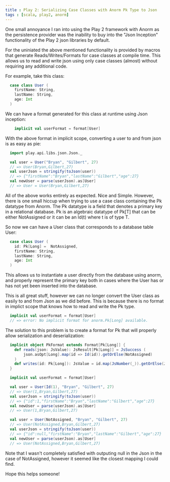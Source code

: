 ```yaml
---
title : Play 2: Serializing Case Classes with Anorm Pk Type to Json
tags : [scala, play2, anorm]
---
```


One small annoyance I ran into using the Play 2 framework with Anorm as the persistence provider was the inability to 
buy into the "Json Inception" functionality of the Play 2 json libraries by default. 

For the uniniated the above mentioned functionality is provided by macros that generate Reads/Writes/Formats for case
classes at compile time. This allows us to read and write json using only case classes (almost) without requiring any 
additional code.

For example, take this class:

```scala
  case class User (
    firstName: String,
    lastName: String,
    age: Int
  )
```

We can have a format generated for this class at runtime using Json inception:

```scala
    implicit val userFormat = format[User]
```

With the above format in implicit scope, converting a user to and from json is as easy as pie:

```scala
  import play.api.libs.json.Json._

  val user = User("Bryan", "Gilbert", 27) 
  // => User(Bryan,Gilbert,27)
  val userJson = stringify(toJson(user)) 
  // => {"firstName":"Bryan","lastName":"Gilbert","age":27}
  val newUser = parse(userJson).as[User] 
  // => User = User(Bryan,Gilbert,27)
```

All of the above works entirely as expected. Nice and Simple. However, there is one small hiccup when trying to use a case
class containing the Pk datatype from Anorm. The Pk datatype is a field that denotes a primary key in a relational database. 
Pk is an algebraic datatype of Pk\[T\] that can be either NotAssigned or it can be an Id(t) where t is of type T.

So now we can have a User class that corresponds to a database table User:

```scala
  case class User (
    id: Pk[Long] =  NotAssigned,
    firstName: String,
    lastName: String,
    age: Int
  )
```

This allows us to instantiate a user directly from the database using anorm, and properly represent the primary key both in cases 
where the User has or has not yet been inserted into the database. 

This is all great stuff, however we can no longer convert the User class as easily to and from Json as we did before. This is
because there is no format in implict scope that knows how to read and write the Pk type.

```scala
  implicit val userFormat = format[User] 
  // => error: No implicit format for anorm.Pk[Long] available.
```

The solution to this problem is to create a format for Pk that will properly allow serialization and deserialization:

```scala
  implicit object PkFormat extends Format[Pk[Long]] {
    def reads(json: JsValue): JsResult[Pk[Long]] = JsSuccess (
        json.asOpt[Long].map(id => Id(id)).getOrElse(NotAssigned)
    )
    def writes(id: Pk[Long]): JsValue = id.map(JsNumber(_)).getOrElse(JsNull)
  }

  implicit val userFormat = format[User]

  val user = User(Id(1), "Bryan", "Gilbert", 27) 
  // => User(1,Bryan,Gilbert,27)
  val userJson = stringify(toJson(user)) 
  // => {"id":1,"firstName":"Bryan","lastName":"Gilbert","age":27}
  val newUser = parse(userJson).as[User] 
  // => User(1,Bryan,Gilbert,27)

  val user = User(NotAssigned, "Bryan", "Gilbert", 27) 
  // => User(NotAssigned,Bryan,Gilbert,27)
  val userJson = stringify(toJson(user)) 
  // => {"id":null,"firstName":"Bryan","lastName":"Gilbert","age":27}
  val newUser = parse(userJson).as[User] 
  // => User(NotAssigned,Bryan,Gilbert,27)
```

Note that I wasn't completely satisfied with outputing null in the Json in the case of NotAssigned, however it seemed
like the closest mapping I could find.

Hope this helps someone!